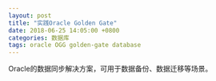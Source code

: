 ```yaml
---
layout: post
title: "实践Oracle Golden Gate"
date: 2018-06-25 14:05:00 +0800
categories: 数据库
tags: oracle OGG golden-gate database
---
```


Oracle的数据同步解决方案，可用于数据备份、数据迁移等场景。